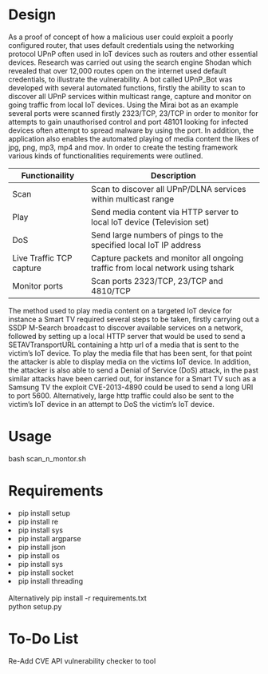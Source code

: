 # Design

As a proof of concept of how a malicious user could exploit a poorly configured router, that uses default credentials using the networking protocol UPnP often used in IoT devices such as routers and other essential devices. Research was carried out using the search engine Shodan which revealed that over 12,000 routes open on the internet used default credentials, to illustrate the vulnerability. A bot called UPnP_Bot was developed with several automated functions, firstly the ability to scan to discover all UPnP services within multicast range, capture and monitor on going traffic from local IoT devices. Using the Mirai bot as an example several ports were scanned firstly 2323/TCP, 23/TCP in order to monitor for attempts to gain unauthorised control and port 48101 looking for infected devices often attempt to spread malware by using the port. In addition, the application also enables the automated playing of media content the likes of jpg, png, mp3, mp4 and mov. In order to create the testing framework various kinds of functionalities requirements were outlined. 

| Functionaility | Description  | 
| ------------- | ------------- |
| Scan           | Scan to discover all UPnP/DLNA services within multicast range | 
| Play           | Send media content via HTTP server to local IoT device             (Television set) | 
| DoS            | Send large numbers of pings to the specified local IoT IP address | 
| Live Traffic TCP capture | Capture packets and monitor all ongoing traffic from local network using tshark | 
| Monitor ports  | Scan ports 2323/TCP, 23/TCP and 4810/TCP | 


The method used to play media content on a targeted IoT device for instance a Smart TV required several steps to be taken, firstly carrying out a SSDP M-Search broadcast to discover available services on a network, followed by setting up a local HTTP server that would be used to send a SETAVTransportURL containing a http url of a media that is sent to the victim’s IoT device. To play the media file that has been sent, for that point the attacker is able to display media on the victims IoT device. In addition, the attacker is also able to send a Denial of Service (DoS) attack, 
in the past similar attacks have been carried out, for instance for a Smart TV such as a Samsung TV the exploit CVE-2013-4890 could be used to send a long URI to port 5600. Alternatively, large http traffic could also be sent to the victim’s IoT device in an attempt to DoS the victim’s IoT device.  


# Usage 

bash scan_n_montor.sh

# Requirements 

<li>pip install setup</li>
<li>pip install re</li>
<li>pip install sys</li>
<li>pip install argparse</li>
<li>pip install json</li>
<li>pip install os</li>
<li>pip install sys</li>
<li>pip install socket</li>
<li>pip install threading</li>
<br>
Alternatively pip install -r requirements.txt 
<br>
python setup.py

# To-Do List 

Re-Add CVE API vulnerability checker to tool
